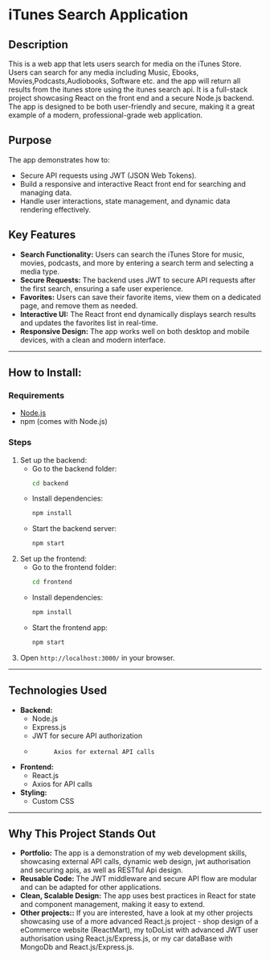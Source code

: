 # iTunes Search Application

## Description

This is a web app that lets users search for media on the iTunes Store. Users can search for any media including Music, Ebooks, Movies,Podcasts,Audiobooks, Software etc. and the app will return all results from the itunes store using the itunes search api. It is a full-stack project showcasing React on the front end and a secure Node.js backend. The app is designed to be both user-friendly and secure, making it a great example of a modern, professional-grade web application.

## Purpose

The app demonstrates how to:

-   Secure API requests using JWT (JSON Web Tokens).
-   Build a responsive and interactive React front end for searching and managing data.
-   Handle user interactions, state management, and dynamic data rendering effectively.

## Key Features

-   **Search Functionality:** Users can search the iTunes Store for music, movies, podcasts, and more by entering a search term and selecting a media type.
-   **Secure Requests:** The backend uses JWT to secure API requests after the first search, ensuring a safe user experience.
-   **Favorites:** Users can save their favorite items, view them on a dedicated page, and remove them as needed.
-   **Interactive UI:** The React front end dynamically displays search results and updates the favorites list in real-time.
-   **Responsive Design:** The app works well on both desktop and mobile devices, with a clean and modern interface.

---

## How to Install:

### Requirements

-   [Node.js](https://nodejs.org/)
-   npm (comes with Node.js)

### Steps

1. Set up the backend:
    - Go to the backend folder:
        ```bash
        cd backend
        ```
    - Install dependencies:
        ```bash
        npm install
        ```
    - Start the backend server:
        ```bash
        npm start
        ```
2. Set up the frontend:
    - Go to the frontend folder:
        ```bash
        cd frontend
        ```
    - Install dependencies:
        ```bash
        npm install
        ```
    - Start the frontend app:
        ```bash
        npm start
        ```
3. Open `http://localhost:3000/` in your browser.

---

## Technologies Used

-   **Backend:**
    -   Node.js
    -   Express.js
    -   JWT for secure API authorization
    -           Axios for external API calls
-   **Frontend:**
    -   React.js
    -   Axios for API calls
-   **Styling:**
    -   Custom CSS

---

## Why This Project Stands Out

-   **Portfolio:** The app is a demonstration of my web development skills, showcasing external API calls, dynamic web design, jwt authorisation and securing apis, as well as RESTful Api design.
-   **Reusable Code:** The JWT middleware and secure API flow are modular and can be adapted for other applications.
-   **Clean, Scalable Design:** The app uses best practices in React for state and component management, making it easy to extend.
-   **Other projects::** If you are interested, have a look at my other projects showcasing use of a more advanced React.js project - shop design of a eCommerce website (ReactMart), my toDoList with advanced JWT user authorisation using React.js/Express.js, or my car dataBase with MongoDb and React.js/Express.js.
